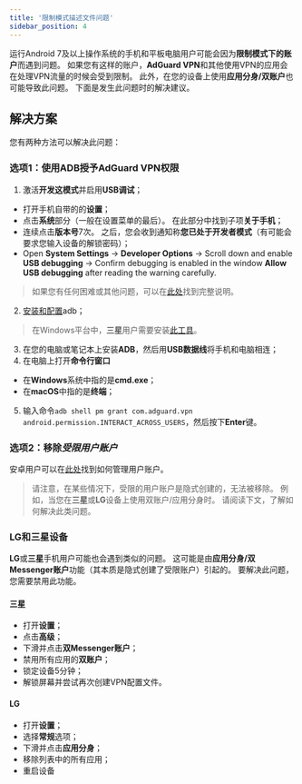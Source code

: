 ```yaml
---
title: '限制模式描述文件问题'
sidebar_position: 4
---
```


运行Android 7及以上操作系统的手机和平板电脑用户可能会因为**限制模式下的账户**而遇到问题。 如果您有这样的账户，**AdGuard VPN**和其他使用VPN的应用会在处理VPN流量的时候会受到限制。 此外，在您的设备上使用**应用分身/双账户**也可能导致此问题。 下面是发生此问题时的解决建议。

## 解决方案

您有两种方法可以解决此问题：

### 选项1：使用ADB授予AdGuard VPN权限

1. 激活**开发这模式**并启用**USB调试**；
- 打开手机自带的的**设置**；
- 点击**系统**部分（一般在设置菜单的最后）。 在此部分中找到子项**关于手机**；
- 连续点击**版本号**7次。 之后，您会收到通知称**您已处于开发者模式**（有可能会要求您输入设备的解锁密码）；
- Open **System Settings** → **Developer Options** → Scroll down and enable **USB debugging** → Confirm debugging is enabled in the window **Allow USB debugging** after reading the warning carefully.

> 如果您有任何困难或其他问题，可以在[此处](https://developer.android.com/studio/debug/dev-options)找到完整说明。

2. [安装和配置](https://www.xda-developers.com/install-adb-windows-macos-linux/)adb；
> 在Windows平台中，**三星**用户需要安装[此工具](https://developer.samsung.com/mobile/android-usb-driver.html)。

3. 在您的电脑或笔记本上安装**ADB**，然后用**USB数据线**将手机和电脑相连；
4. 在电脑上打开**命令行窗口**
- 在**Windows**系统中指的是**cmd.exe**；
- 在**macOS**中指的是**终端**；
5. 输入命令`adb shell pm grant com.adguard.vpn android.permission.INTERACT_ACROSS_USERS`，然后按下**Enter**键。

### 选项2：移除*受限用户账户*

安卓用户可以在[此处](https://support.google.com/a/answer/6223444?hl=en)找到如何管理用户账户。

> 请注意，在某些情况下，受限的用户账户是隐式创建的，无法被移除。 例如，当您在**三星**或**LG**设备上使用双账户/应用分身时。 请阅读下文，了解如何解决此类问题。

### LG和三星设备

**LG**或**三星**手机用户可能也会遇到类似的问题。 这可能是由**应用分身/双Messenger账户**功能（其本质是隐式创建了受限账户）引起的。 要解决此问题，您需要禁用此功能。

#### 三星

- 打开**设置**；
- 点击**高级**；
- 下滑并点击**双Messenger账户**；
- 禁用所有应用的**双账户**；
- 锁定设备5分钟；
- 解锁屏幕并尝试再次创建VPN配置文件。

#### LG

- 打开**设置**；
- 选择**常规**选项；
- 下滑并点击**应用分身**；
- 移除列表中的所有应用；
- 重启设备